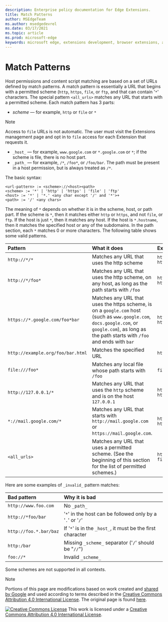 ```yaml
---
description: Enterprise policy documentation for Edge Extensions.
title: Match Patterns
author: MSEdgeTeam
ms.author: msedgedevrel
ms.date: 03/17/2021
ms.topic: article
ms.prod: microsoft-edge
keywords: microsoft edge, extensions development, browser extensions, addons, partner center, developer
---
```

<!-- Copyright A. W. Fuchs

   Licensed under the Apache License, Version 2.0 (the "License");
   you may not use this file except in compliance with the License.
   You may obtain a copy of the License at

       https://www.apache.org/licenses/LICENSE-2.0

   Unless required by applicable law or agreed to in writing, software
   distributed under the License is distributed on an "AS IS" BASIS,
   WITHOUT WARRANTIES OR CONDITIONS OF ANY KIND, either express or implied.
   See the License for the specific language governing permissions and
   limitations under the License.  -->
# Match Patterns

Host permissions and content script matching are based on a set of URLs defined by match patterns.  A match pattern is essentially a URL that begins with a permitted scheme (`http`, `https`, `file`, or `ftp`, and that can contain '`*`' characters.  The special pattern `<all_urls>` matches any URL that starts with a permitted scheme.  Each match pattern has 3 parts:

*   _scheme_ — for example, `http` or `file` or `*`

> [!NOTE]
> Access to `file` URLs is not automatic.  The user must visit the Extensions management page and opt in to `file` access for each Extension that requests it.

*   `_host_` — for example, `www.google.com` or `*.google.com` or `*`; if the scheme is file, there is no host part.
*   `_path_` — for example, `/*`, `/foo*`, or `/foo/bar`.  The path must be present in a host permission, but is always treated as `/*`.

The basic syntax:

```console
<url-pattern> := <scheme>://<host><path>
<scheme> := '*' | 'http' | 'https' | 'file' | 'ftp'
<host> := '*' | '*.' <any char except '/' and '*'>+
<path> := '/' <any chars>
```

The meaning of `*` depends on whether it is in the scheme, host, or path part.  If the scheme is `*`, then it matches either `http` or `https`, and not `file`, or `ftp`.  If the host is just `*`, then it matches any host. If the host is `*.hostname`, then it matches the specified host or any of the subdomains.  In the path section, each `*` matches 0 or more characters.  The following table shows some valid patterns.

| Pattern | What it does | Examples of matching URLs |
|:--- |:--- |:--- |
| `http://*/*` | Matches any URL that uses the http scheme | `http://www.google.com` `http://example.org/foo/bar.html` |
| `http://*/foo*` | Matches any URL that uses the http scheme, on any host, as long as the path starts with `/foo` | `http://example.com/foo/bar.html` `http://www.google.com/foo` |
| `https://*.google.com/foo*bar` | Matches any URL that uses the https scheme, is on a `google.com` host (such as `www.google.com`, `docs.google.com`, or `google.com`), as long as the path starts with `/foo` and ends with `bar` | `https://www.google.com/foo/baz/bar` `https://docs.google.com/foobar` |
| `http://example.org/foo/bar.html` | Matches the specified URL | `http://example.org/foo/bar.html` |
|`file:///foo*` | Matches any local file whose path starts with `/foo` | `file:///foo/bar.html` `file:///foo` |
| `http://127.0.0.1/*` | Matches any URL that uses the `http` scheme and is on the host `127.0.0.1` | `http://127.0.0.1` `http://127.0.0.1/foo/bar.html` |
| `*://mail.google.com/*` | Matches any URL that starts with `http://mail.google.com` or `https://mail.google.com`. | `http://mail.google.com/foo/baz/bar` `https://mail.google.com/foobar` |
| `<all_urls>` | Matches any URL that uses a permitted scheme. (See the beginning of this section for the list of permitted schemes.) | `http://example.org/foo/bar.html` `file:///bar/baz.html` |

Here are some examples of `_invalid_` pattern matches:

| Bad pattern | Why it is bad |
|:--- |:--- |
| `http://www.foo.com` | No `_path_` |
| `http://*foo/bar` | '`*`' in the host can be followed only by a '`.`' or '`/`' |
| `http://foo.*.bar/baz` | If '`*`' is in the `_host_`, it must be the first character |
| `http:/bar` | Missing `_scheme_` separator ('`/`' should be "`//`") |
| `foo://*` | Invalid `_scheme_` |

Some schemes are not supported in all contexts.

> [!NOTE]
> Portions of this page are modifications based on work created and [shared by Google](https://developers.google.com/terms/site-policies) and used according to terms described in the [Creative Commons Attribution 4.0 International License](https://creativecommons.org/licenses/by/4.0).
> The original page is found [here](https://developer.chrome.com/extensions/match_patterns).

[![Creative Commons License](https://i.creativecommons.org/l/by/4.0/88x31.png)](https://creativecommons.org/licenses/by/4.0)
This work is licensed under a [Creative Commons Attribution 4.0 International License](https://creativecommons.org/licenses/by/4.0).
